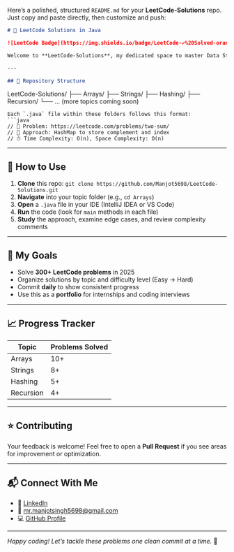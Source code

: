 Here’s a polished, structured `README.md` for your **LeetCode‑Solutions** repo. Just copy and paste directly, then customize and push:

```markdown
# 🚀 LeetCode Solutions in Java

![LeetCode Badge](https://img.shields.io/badge/LeetCode-✔%20Solved-orange?style=for-the-badge&logo=LeetCode)

Welcome to **LeetCode‑Solutions**, my dedicated space to master Data Structures and Algorithms in Java. I commit to solving **2–3 problems daily**, emphasizing deep understanding, clean code, and meaningful comments.

---

## 📂 Repository Structure
```

LeetCode-Solutions/
├── Arrays/
├── Strings/
├── Hashing/
├── Recursion/
└── … (more topics coming soon)

````
Each `.java` file within these folders follows this format:
```java
// 📌 Problem: https://leetcode.com/problems/two-sum/
// 🎯 Approach: HashMap to store complement and index
// ⏱ Time Complexity: O(n), Space Complexity: O(n)
````

---

## 🧭 How to Use

1. **Clone** this repo:
   `git clone https://github.com/Manjot5698/LeetCode-Solutions.git`
2. **Navigate** into your topic folder (e.g., `cd Arrays`)
3. **Open** a `.java` file in your IDE (IntelliJ IDEA or VS Code)
4. **Run** the code (look for `main` methods in each file)
5. **Study** the approach, examine edge cases, and review complexity comments

---

## 🎯 My Goals

* Solve **300+ LeetCode problems** in 2025
* Organize solutions by topic and difficulty level (Easy → Hard)
* Commit **daily** to show consistent progress
* Use this as a **portfolio** for internships and coding interviews

---

## 📈 Progress Tracker

| Topic                                                         | Problems Solved |
| ------------------------------------------------------------- | --------------- |
| Arrays                                                        | 10+             |
| Strings                                                       | 8+              |
| Hashing                                                       | 5+              |
| Recursion                                                     | 4+              |

---

## ⭐ Contributing

Your feedback is welcome! Feel free to open a **Pull Request** if you see areas for improvement or optimization.

---

## 📬 Connect With Me

* 💼 [LinkedIn](https://www.linkedin.com/in/YOUR_PROFILE)
* 📧 [mr.manjotsingh5698@gmail.com](mailto:mr.manjotsingh5698@gmail.com)
* 💻 [GitHub Profile](https://github.com/Manjot5698)

---

*Happy coding! Let’s tackle these problems one clean commit at a time.* 💪

```


